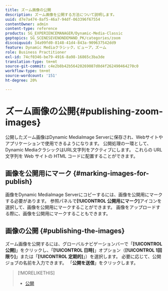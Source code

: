 ```yaml
---
title: ズーム画像の公開
description: ズーム画像を公開する方法について説明します。
uuid: d7e7a474-8af5-46a7-94df-063396f67554
contentOwner: admin
content-type: reference
products: SG_EXPERIENCEMANAGER/Dynamic-Media-Classic
geptopics: SG_SCENESEVENONDEMAND_PK/categories/zoom
discoiquuid: 34a99fd0-8148-41d4-843a-909637542dd9
feature: Dynamic Mediaクラシック，ビューア，ズーム
role: Business Practitioner
exl-id: 74cf0346-be79-4916-8a98-16865c3ba3de
translation-type: tm+mt
source-git-commit: c4e2b8b42b56420269087d0d4f262490464270c0
workflow-type: tm+mt
source-wordcount: '151'
ht-degree: 20%

---
```


# ズーム画像の公開{#publishing-zoom-images}

公開したズーム画像はDynamic MediaImage Serverに保存され、Webサイトやアプリケーションで使用できるようになります。 公開処理の一環として、Dynamic MediaクラシックはURL文字列をアクティブにします。 これらの URL 文字列を Web サイトの HTML コードに配置することができます。

## 画像を公開用にマーク {#marking-images-for-publish}

画像をDynamic MediaImage Serverにコピーするには、画像を公開用にマークする必要があります。 参照パネルで&#x200B;**[!UICONTROL 公開用にマーク]**&#x200B;アイコンを選択して、画像を公開用にマークすることができます。 画像をアップロードする際に、画像を公開用にマークすることもできます。

## 画像の公開 {#publishing-the-images}

ズーム画像を公開するには、グローバルナビゲーションバーで「**[!UICONTROL 公開]**」をクリックし、「**[!UICONTROL 日時]**」オプション（**[!UICONTROL 1回限り]**」または「**[!UICONTROL 定期的]**」）を選択します。 必要に応じて、公開ジョブの名前を入力できます。 「**公開を送信**」をクリックします。

>[!MORELIKETHIS]
>
>* [公開](publishing-files.md#publishing_files)

